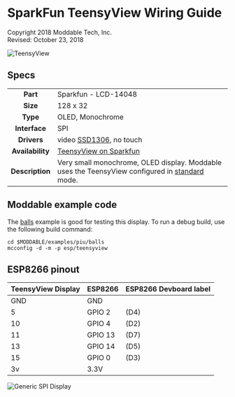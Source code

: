 # SparkFun TeensyView Wiring Guide
Copyright 2018 Moddable Tech, Inc.<BR>
Revised: October 23, 2018

![TeensyView](images/teensyview.jpg)

## Specs

| | |
| :---: | :--- |
| **Part** | Sparkfun - LCD-14048 
| **Size** | 128 x 32
| **Type** | OLED, Monochrome
|**Interface** | SPI
|**Drivers** | video [SSD1306](../../documentation/drivers/ssd1306/ssd1306.md), no touch
|**Availability** | [TeensyView on Sparkfun](https://www.sparkfun.com/products/14048)
|**Description** | Very small monochrome, OLED display. Moddable uses the TeensyView configured in [standard](https://learn.sparkfun.com/tutorials/teensyview-hookup-guide) mode.

## Moddable example code 

The [balls](../../examples/piu/balls/) example is good for testing this display. To run a debug build, use the following build command:

```
cd $MODDABLE/examples/piu/balls
mcconfig -d -m -p esp/teensyview  
```

## ESP8266 pinout

| TeensyView Display | ESP8266 | ESP8266 Devboard label
| --- | --- | --- |
| GND | GND | 
| 5 | GPIO 2 | (D4)
| 10 | GPIO 4 | (D2)
| 11 | GPIO 13 | (D7) 
| 13 | GPIO 14 | (D5) 
| 15 | GPIO 0 | (D3) 
| 3v | 3.3V |

![Generic SPI Display](images/teensyview-wiring.jpg)


